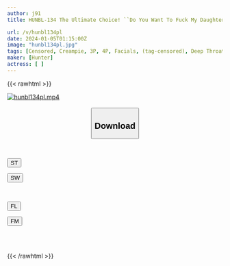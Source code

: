 ```yaml
---
author: j91
title: HUNBL-134 The Ultimate Choice! ``Do You Want To Fuck My Daughter Yourself, Or Watch Her Being Raped By Us...Choose Whichever You Like!'' A Seemingly Happy Family...is Attacked! Lol The Father Was Really Excited! Lol

url: /v/hunbl134pl
date: 2024-01-05T01:15:00Z
image: "hunbl134pl.jpg"
tags: [Censored, Creampie, 3P, 4P, Facials, (tag-censored), Deep Throating	]
maker: [Hunter]
actress: [ ]
---
```



{{< rawhtml >}}

<div class="video" data-videoid="9kG4rxMLALFaggP">
    <a href="javascript:;">
        <img src="/v/hunbl134pl/hunbl134pl.jpg" width="WIDTH" height="HEIGHT" alt="hunbl134pl.mp4" loading="lazy">
    </a>
</div>

<script type="text/javascript" src="https://j91.asia/asset/on-demand-st.js"></script>

<br>
  <link rel="stylesheet" href="https://j91.asia/asset/bs5.css">
  
  <center>
  <button class="btn btn-primary" type="button" data-bs-toggle="collapse" data-bs-target=".multi-collapse" aria-expanded="false" aria-controls="multiCollapseExample1 multiCollapseExample2"><h2>Download</h2></button></center>
</p>
<div class="row">
  <div class="col">
    <div class="collapse multi-collapse" id="multiCollapseExample1">
      <div class="card card-body">
	      	      <br>
<div class="buttons">  
<p><a href="https://streamtape.to/v/9kG4rxMLALFaggP" target="_blank"><button class="btn-hover color-3"><i class="fa fa-download"></i> ST</button></a></p>
<p><a href="https://flaswish.com/r85ty2hfcduq" target="_blank"><button class="btn-hover color-2"><i class="fa fa-download"></i> SW</button></a></p></div>
    </div>
  </div>
</div>
  <div class="col">
    <div class="collapse multi-collapse" id="multiCollapseExample2">
      <div class="card card-body">
	      <br>
<div class="buttons">
<p><a href="https://filelions.site/f/2vhqubem6zk8" target="_blank"><button class="btn-hover color-9"><i class="fa fa-download"></i> FL</button></a></p>
<p><a href="https://filemoon.sx/d/1zor0l3brybw" target="_blank"><button class="btn-hover color-8"><i class="fa fa-download"></i> FM</button></a></p></div>
<br><br>
      </div>
    </div>
  </div>
</div>

{{< /rawhtml >}}